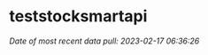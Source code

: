 
<!-- README.md is generated from README.Rmd. Please edit that file -->

# teststocksmartapi

*Date of most recent data pull: 2023-02-17 06:36:26*
